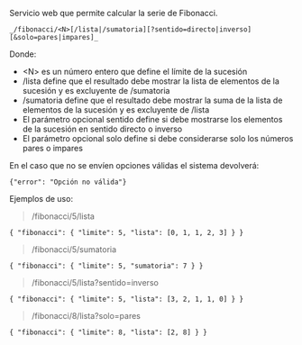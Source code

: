 Servicio web que permite calcular la serie de Fibonacci.

`_/fibonacci/<N>[/lista|/sumatoria][?sentido=directo|inverso][&solo=pares|impares]_`

Donde:

- \<N> es un número entero que define el límite de la sucesión 
- /lista define que el resultado debe mostrar la lista de elementos de la sucesión y es excluyente de /sumatoria
- /sumatoria define que el resultado debe mostrar la suma de la lista de elementos de la sucesión y es excluyente de /lista
- El parámetro opcional sentido define si debe mostrarse los elementos de la sucesión en sentido directo o inverso
- El parámetro opcional solo define si debe considerarse solo los números pares o impares

En el caso que no se envíen opciones válidas el sistema devolverá:

`{"error": "Opción no válida"}`

Ejemplos de uso:

>/fibonacci/5/lista 

`{ "fibonacci": { "limite": 5, "lista": [0, 1, 1, 2, 3] } }`
>/fibonacci/5/sumatoria

`{ "fibonacci": { "limite": 5, "sumatoria": 7 } }`
>/fibonacci/5/lista?sentido=inverso

`{ "fibonacci": { "limite": 5, "lista": [3, 2, 1, 1, 0] } }`
>/fibonacci/8/lista?solo=pares

`{ "fibonacci": { "limite": 8, "lista": [2, 8] } }`
